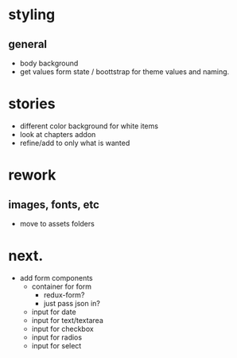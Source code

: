 # styling

## general

- body background
- get values form state / boottstrap for theme values and naming.


# stories

- different color background for white items
- look at chapters addon
- refine/add to only what is wanted


# rework

## images, fonts, etc

- move to assets folders


# next.

- add form components
  - container for form
    - redux-form?
    - just pass json in?
  - input for date
  - input for text/textarea
  - input for checkbox
  - input for radios
  - input for select
